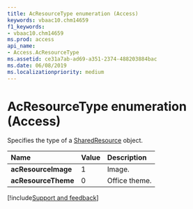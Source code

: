 ```yaml
---
title: AcResourceType enumeration (Access)
keywords: vbaac10.chm14659
f1_keywords:
- vbaac10.chm14659
ms.prod: access
api_name:
- Access.AcResourceType
ms.assetid: ce31a7ab-ad69-a351-2374-488203884bac
ms.date: 06/08/2019
ms.localizationpriority: medium
---
```



# AcResourceType enumeration (Access)

Specifies the type of a [SharedResource](Access.SharedResource.md) object.

|Name|Value|Description|
|:-----|:-----|:-----|
|**acResourceImage**|1|Image.|
|**acResourceTheme**|0|Office theme.|

[!include[Support and feedback](~/includes/feedback-boilerplate.md)]